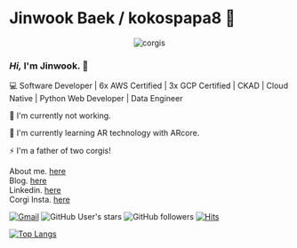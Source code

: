 # Jinwook Baek / kokospapa8  👋
<div align="center">

![corgis](https://github.com/kokospapa8/kokos-asset-archive/blob/master/corgis/koko_soccer.jpg)

</div>


### _Hi,_ I'm Jinwook. 👋

💻 Software Developer | 6x AWS Certified | 3x GCP Certified | CKAD | Cloud Native | Python Web Developer | Data Engineer

🔭 I'm currently not working.

🌱 I'm currently learning AR technology with ARcore.

⚡ I'm a father of two corgis!


About me. [here](https://www.notion.so/nujabes8/Jinwook-Baek-kokospapa8-0b4a5b64fe7f475dba2387da7f2d8bf5)<br/>
Blog. [here](https://blog.kokospapa.com/)<br/>
Linkedin. [here](https://www.linkedin.com/in/kokospapa8/)<br/>
Corgi Insta. [here](https://www.instagram.com/corgi_x2/)<br/>


[![Gmail](https://img.shields.io/badge/Gmail-d14836?style=flat&logo=Gmail&logoColor=white&link=mailto:joonas.yoon@gmail.com)](mailto:joonas.yoon@gmail.com) ![GitHub User's stars](https://img.shields.io/github/stars/joonas-yoon?logo=github) ![GitHub followers](https://img.shields.io/github/followers/joonas-yoon?logo=github) [![Hits](https://hits.seeyoufarm.com/api/count/incr/badge.svg?url=https%3A%2F%2Fgithub.com%2Fjoonas-yoon%2Fhit-counter)](https://hits.seeyoufarm.com)

[![Top Langs](https://github-readme-stats.vercel.app/api/top-langs/?username=joonas-yoon&layout=compact)](https://github.com/anuraghazra/github-readme-stats)

<!--
**kokospapa8/kokospapa8** is a ✨ _special_ ✨ repository because its `README.md` (this file) appears on your GitHub profile.

Here are some ideas to get you started:

- 🔭 I’m currently working on ...
- 🌱 I’m currently learning ...
- 👯 I’m looking to collaborate on ...
- 🤔 I’m looking for help with ...
- 💬 Ask me about ... 
- 📫 How to reach me: ...
- 😄 Pronouns: ...
- ⚡ Fun fact: ...
-->
